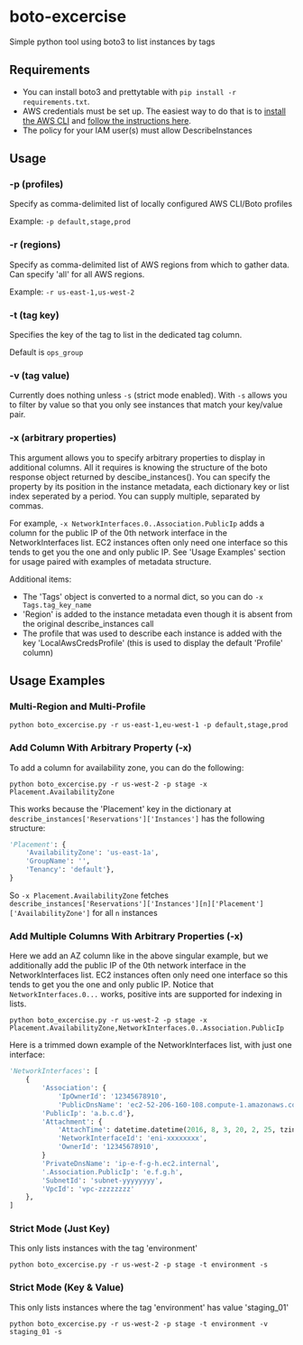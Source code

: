 # boto-excercise
Simple python tool using boto3 to list instances by tags

## Requirements
- You can install boto3 and prettytable with `pip install -r requirements.txt`.
- AWS credentials must be set up. The easiest way to do that is to [install the AWS CLI](https://docs.aws.amazon.com/cli/latest/userguide/cli-chap-getting-started.html#cli-quick-configuration) and [follow the instructions here](https://docs.aws.amazon.com/cli/latest/userguide/cli-chap-getting-started.html#cli-quick-configuration).
- The policy for your IAM user(s) must allow DescribeInstances


## Usage
### -p (profiles)
Specify as comma-delimited list of locally configured AWS CLI/Boto profiles

Example: `-p default,stage,prod`
### -r (regions)
Specify as comma-delimited list of AWS regions from which to gather data. Can specify 'all' for all AWS regions.

Example: `-r us-east-1,us-west-2`
### -t (tag key)
Specifies the key of the tag to list in the dedicated tag column.

Default is `ops_group`

### -v (tag value)
Currently does nothing unless `-s` (strict mode enabled). With `-s` allows you to filter by value so that you only see instances that match your key/value pair.

### -x (arbitrary properties)
This argument allows you to specify arbitrary properties to display in additional columns. All it requires is knowing the structure of the boto response object returned by descibe_instances(). You can specify the property by its position in the instance metadata, each dictionary key or list index seperated by a period. You can supply multiple, separated by commas. 

For example, `-x NetworkInterfaces.0..Association.PublicIp` adds a column for the public IP of the 0th network interface in the NetworkInterfaces list. EC2 instances often only need one interface so this tends to get you the one and only public IP. See 'Usage Examples' section for usage paired with examples of metadata structure.

Additional items:
* The 'Tags' object is converted to a normal dict, so you can do `-x Tags.tag_key_name`
* 'Region' is added to the instance metadata even though it is absent from the original describe_instances call
* The profile that was used to describe each instance is added with the key 'LocalAwsCredsProfile' (this is used to display the default 'Profile' column)

## Usage Examples
### Multi-Region and Multi-Profile
```
python boto_excercise.py -r us-east-1,eu-west-1 -p default,stage,prod
```
### Add Column With Arbitrary Property (-x)
To add a column for availability zone, you can do the following:
```
python boto_excercise.py -r us-west-2 -p stage -x Placement.AvailabilityZone
```
This works because the 'Placement' key in the dictionary at `describe_instances['Reservations']['Instances']` has the following structure:
```python
'Placement': {
    'AvailabilityZone': 'us-east-1a',
    'GroupName': '',
    'Tenancy': 'default'},
}
```
So `-x Placement.AvailabilityZone` fetches `describe_instances['Reservations']['Instances'][n]['Placement']['AvailabilityZone']` for all `n` instances

### Add Multiple Columns With Arbitrary Properties (-x)
Here we add an AZ column like in the above singular example, but we additionally add the public IP of the 0th network interface in the NetworkInterfaces list. EC2 instances often only need one interface so this tends to get you the one and only public IP. Notice that `NetworkInterfaces.0...` works, positive ints are supported for indexing in lists.
```
python boto_excercise.py -r us-west-2 -p stage -x Placement.AvailabilityZone,NetworkInterfaces.0..Association.PublicIp
```
Here is a trimmed down example of the NetworkInterfaces list, with just one interface:
```python
'NetworkInterfaces': [
    {
        'Association': {
            'IpOwnerId': '12345678910',
            'PublicDnsName': 'ec2-52-206-160-108.compute-1.amazonaws.com',
        'PublicIp': 'a.b.c.d'},
        'Attachment': {
            'AttachTime': datetime.datetime(2016, 8, 3, 20, 2, 25, tzinfo=tzutc()),
            'NetworkInterfaceId': 'eni-xxxxxxxx',
            'OwnerId': '12345678910',
        }
        'PrivateDnsName': 'ip-e-f-g-h.ec2.internal',
        '.Association.PublicIp': 'e.f.g.h',
        'SubnetId': 'subnet-yyyyyyyy',
        'VpcId': 'vpc-zzzzzzzz'
    },
]
```
### Strict Mode (Just Key)
This only lists instances with the tag 'environment'
```
python boto_excercise.py -r us-west-2 -p stage -t environment -s
```

### Strict Mode (Key & Value)
This only lists instances where the tag 'environment' has value 'staging_01'
```
python boto_excercise.py -r us-west-2 -p stage -t environment -v staging_01 -s
```
